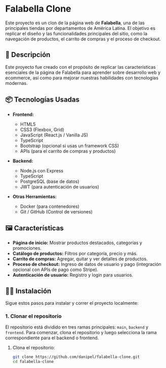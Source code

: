 # Falabella Clone

Este proyecto es un clon de la página web de **Falabella**, una de las principales tiendas por departamentos de América Latina. El objetivo es replicar el diseño y las funcionalidades principales del sitio, como la navegación de productos, el carrito de compras y el proceso de checkout.

## 🚀 Descripción

Este proyecto fue creado con el propósito de replicar las características esenciales de la página de Falabella para aprender sobre desarrollo web y ecommerce, así como para mejorar nuestras habilidades con tecnologías modernas.

## 📦 Tecnologías Usadas

- **Frontend:**
  - HTML5
  - CSS3 (Flexbox, Grid)
  - JavaScript (React.js / Vanilla JS)
  - TypeScript
  - Bootstrap (opcional si usas un framework CSS)
  - APIs (para el carrito de compras y productos)
  
- **Backend:**
  - Node.js con Express
  - TypeScript
  - PostgreSQL (base de datos)
  - JWT (para autenticación de usuarios)
  
- **Otras Herramientas:**
  - Docker (para contenedores)
  - Git / GitHub (Control de versiones)

## 🖼️ Características

- **Página de inicio:** Mostrar productos destacados, categorías y promociones.
- **Catálogo de productos:** Filtros por categoría, precio y más.
- **Carrito de compras:** Agregar, quitar y ver detalles de productos.
- **Proceso de checkout:** Ingreso de datos de usuario y pago (integración opcional con APIs de pago como Stripe).
- **Autenticación de usuario:** Registro y login para usuarios.

## 🧑‍💻 Instalación

Sigue estos pasos para instalar y correr el proyecto localmente:

### 1. Clonar el repositorio

El repositorio está dividido en tres ramas principales: `main`, `backend` y `frontend`. Para comenzar, clona el repositorio y luego selecciona la rama correspondiente para el backend o frontend.

1. Clona el repositorio:
   ```bash
   git clone https://github.com/danipel/falabella-clone.git
   cd falabella-clone
